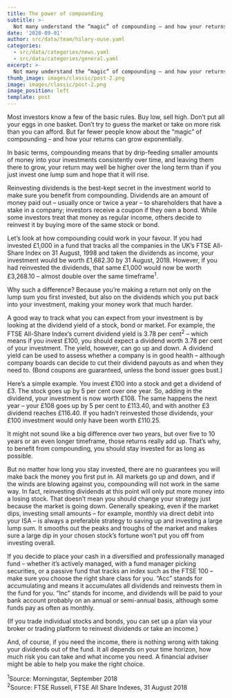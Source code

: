 ```yaml
---
title: The power of compounding
subtitle: >-
  Not many understand the “magic” of compounding – and how your returns can grow exponentially.
date: '2020-09-01'
author: src/data/team/hilary-ouse.yaml
categories:
  - src/data/categories/news.yaml
  - src/data/categories/general.yaml
excerpt: >-
  Not many understand the “magic” of compounding – and how your returns can grow exponentially.
thumb_image: images/classic/post-2.png
image: images/classic/post-2.png
image_position: left
template: post
---
```


Most investors know a few of the basic rules. Buy low, sell high. Don’t put all your eggs in one basket. Don’t try to guess the market or take on more risk than you can afford. But far fewer people know about the “magic” of compounding – and how your returns can grow exponentially.

In basic terms, compounding means that by drip-feeding smaller amounts of money into your investments consistently over time, and leaving them there to grow, your return may well be higher over the long term than if you just invest one lump sum and hope that it will rise.

Reinvesting dividends is the best-kept secret in the investment world to make sure you benefit from compounding. Dividends are an amount of money paid out – usually once or twice a year – to shareholders that have a stake in a company; investors receive a coupon if they own a bond. While some investors treat that money as regular income, others decide to reinvest it by buying more of the same stock or bond.

Let’s look at how compounding could work in your favour. If you had invested £1,000 in a fund that tracks all the companies in the UK’s FTSE All-Share Index on 31 August, 1998 and taken the dividends as income, your investment would be worth £1,682.30 by 31 August, 2018. However, if you had reinvested the dividends, that same £1,000 would now be worth £3,268.10 – almost double over the same timeframe<sup>1</sup>.

Why such a difference? Because you’re making a return not only on the lump sum you first invested, but also on the dividends which you put back into your investment, making your money work that much harder.

A good way to track what you can expect from your investment is by looking at the dividend yield of a stock, bond or market. For example, the FTSE All-Share Index’s current dividend yield is 3.78 per cent<sup>2</sup> – which means if you invest £100, you should expect a dividend worth 3.78 per cent of your investment. The yield, however, can go up and down. A dividend yield can be used to assess whether a company is in good health – although company boards can decide to cut their dividend payouts as and when they need to. (Bond coupons are guaranteed, unless the bond issuer goes bust.)

Here’s a simple example. You invest £100 into a stock and get a dividend of £3. The stock goes up by 5 per cent over one year. So, adding in the dividend, your investment is now worth £108. The same happens the next year – your £108 goes up by 5 per cent to £113.40, and with another £3 dividend reaches £116.40. If you hadn’t reinvested those dividends, your £100 investment would only have been worth £110.25.

It might not sound like a big difference over two years, but over five to 10 years or an even longer timeframe, those returns really add up. That’s why, to benefit from compounding, you should stay invested for as long as possible.

But no matter how long you stay invested, there are no guarantees you will make back the money you first put in. All markets go up and down, and if the winds are blowing against you, compounding will not work in the same way. In fact, reinvesting dividends at this point will only put more money into a losing stock. That doesn’t mean you should change your strategy just because the market is going down. Generally speaking, even if the market dips, investing small amounts – for example, monthly via direct debit into your ISA – is always a preferable strategy to saving up and investing a large lump sum. It smooths out the peaks and troughs of the market and makes sure a large dip in your chosen stock’s fortune won’t put you off from investing overall.

If you decide to place your cash in a diversified and professionally managed fund – whether it’s actively managed, with a fund manager picking securities, or a passive fund that tracks an index such as the FTSE 100 – make sure you choose the right share class for you. “Acc” stands for accumulating and means it accumulates all dividends and reinvests them in the fund for you. “Inc” stands for income, and dividends will be paid to your bank account probably on an annual or semi-annual basis, although some funds pay as often as monthly.

(If you trade individual stocks and bonds, you can set up a plan via your broker or trading platform to reinvest dividends or take an income.)

And, of course, if you need the income, there is nothing wrong with taking your dividends out of the fund. It all depends on your time horizon, how much risk you can take and what income you need. A financial adviser might be able to help you make the right choice.

<sup>1</sup>Source: Morningstar, September 2018<br>
<sup>2</sup>Source: FTSE Russell, FTSE All Share Indexes, 31 August 2018
